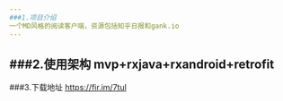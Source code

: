 ```yaml
---
###1.项目介绍
一个MD风格的阅读客户端，资源包括知乎日报和gank.io
---
```

###2.使用架构
mvp+rxjava+rxandroid+retrofit
---
###3.下载地址
https://fir.im/7tul
